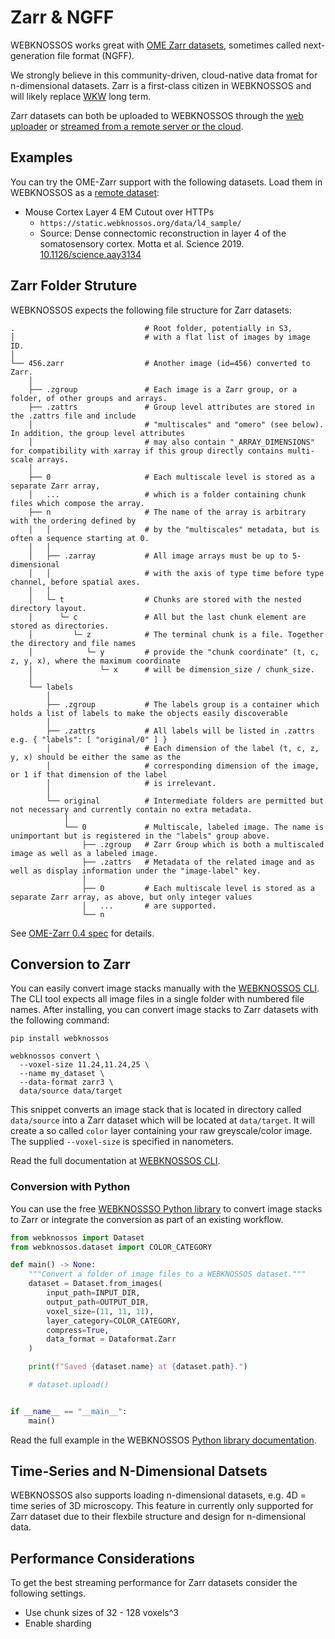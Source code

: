 # Zarr & NGFF

WEBKNOSSOS works great with [OME Zarr datasets](https://ngff.openmicroscopy.org/latest/index.html), sometimes called next-generation file format (NGFF).

We strongly believe in this community-driven, cloud-native data fromat for n-dimensional datasets. Zarr is a first-class citizen in WEBKNOSSOS and will likely replace [WKW](./wkw.md) long term.

Zarr datasets can both be uploaded to WEBKNOSSOS through the [web uploader](./datasets.md#uploading-through-the-web-browser) or [streamed from a remote server or the cloud](./datasets.md#streaming-from-remote-servers-and-the-cloud).

## Examples

You can try the OME-Zarr support with the following datasets. Load them in WEBKNOSSOS as a [remote dataset](./datasets.md#streaming-from-remote-servers-and-the-cloud): 


- Mouse Cortex Layer 4 EM Cutout over HTTPs
    - `https://static.webknossos.org/data/l4_sample/`
    - Source: Dense connectomic reconstruction in layer 4 of the somatosensory cortex. Motta et al. Science 2019. [10.1126/science.aay3134](https://doi.org/10.1126/science.aay3134)

## Zarr Folder Struture
WEBKNOSSOS expects the following file structure for Zarr datasets:

```
.                             # Root folder, potentially in S3,
│                             # with a flat list of images by image ID.
│
└── 456.zarr                  # Another image (id=456) converted to Zarr.
    │
    ├── .zgroup               # Each image is a Zarr group, or a folder, of other groups and arrays.
    ├── .zattrs               # Group level attributes are stored in the .zattrs file and include
    │                         # "multiscales" and "omero" (see below). In addition, the group level attributes
    │                         # may also contain "_ARRAY_DIMENSIONS" for compatibility with xarray if this group directly contains multi-scale arrays.
    │
    ├── 0                     # Each multiscale level is stored as a separate Zarr array,
    │   ...                   # which is a folder containing chunk files which compose the array.
    ├── n                     # The name of the array is arbitrary with the ordering defined by
    │   │                     # by the "multiscales" metadata, but is often a sequence starting at 0.
    │   │
    │   ├── .zarray           # All image arrays must be up to 5-dimensional
    │   │                     # with the axis of type time before type channel, before spatial axes.
    │   │
    │   └─ t                  # Chunks are stored with the nested directory layout.
    │      └─ c               # All but the last chunk element are stored as directories.
    │         └─ z            # The terminal chunk is a file. Together the directory and file names
    │            └─ y         # provide the "chunk coordinate" (t, c, z, y, x), where the maximum coordinate
    │               └─ x      # will be dimension_size / chunk_size.
    │
    └── labels
        │
        ├── .zgroup           # The labels group is a container which holds a list of labels to make the objects easily discoverable
        │
        ├── .zattrs           # All labels will be listed in .zattrs e.g. { "labels": [ "original/0" ] }
        │                     # Each dimension of the label (t, c, z, y, x) should be either the same as the
        │                     # corresponding dimension of the image, or 1 if that dimension of the label
        │                     # is irrelevant.
        │
        └── original          # Intermediate folders are permitted but not necessary and currently contain no extra metadata.
            │
            └── 0             # Multiscale, labeled image. The name is unimportant but is registered in the "labels" group above.
                ├── .zgroup   # Zarr Group which is both a multiscaled image as well as a labeled image.
                ├── .zattrs   # Metadata of the related image and as well as display information under the "image-label" key.
                │
                ├── 0         # Each multiscale level is stored as a separate Zarr array, as above, but only integer values
                │   ...       # are supported.
                └── n
```

See [OME-Zarr 0.4 spec](https://ngff.openmicroscopy.org/latest/index.html#image-layout) for details.

## Conversion to Zarr

You can easily convert image stacks manually with the [WEBKNOSSOS CLI](https://docs.webknossos.org/cli).
The CLI tool expects all image files in a single folder with numbered file names.
After installing, you can convert image stacks to Zarr datasets with the following command:

```shell
pip install webknossos

webknossos convert \
  --voxel-size 11.24,11.24,25 \
  --name my_dataset \
  --data-format zarr3 \
  data/source data/target
```

This snippet converts an image stack that is located in directory called `data/source` into a Zarr dataset which will be located at `data/target`.
It will create a so called `color` layer containing your raw greyscale/color image.
The supplied `--voxel-size` is specified in nanometers.

Read the full documentation at [WEBKNOSSOS CLI](https://docs.webknossos.org/cli).

### Conversion with Python

You can use the free [WEBKNOSSSO Python library](https://docs.webknossos.org/webknossos-py) to convert image stacks to Zarr or integrate the conversion as part of an existing workflow. 

```python
from webknossos import Dataset
from webknossos.dataset import COLOR_CATEGORY

def main() -> None:
    """Convert a folder of image files to a WEBKNOSSOS dataset."""
    dataset = Dataset.from_images(
        input_path=INPUT_DIR,
        output_path=OUTPUT_DIR,
        voxel_size=(11, 11, 11),
        layer_category=COLOR_CATEGORY,
        compress=True,
        data_format = Dataformat.Zarr
    )

    print(f"Saved {dataset.name} at {dataset.path}.")

    # dataset.upload()


if __name__ == "__main__":
    main()
```

Read the full example in the WEBKNOSSOS [Python library documentation](https://docs.webknossos.org/webknossos-py/examples/create_dataset_from_images.html).

## Time-Series and N-Dimensional Datsets

WEBKNOSSOS also supports loading n-dimensional datasets, e.g. 4D = time series of 3D microscopy.
This feature in currently only supported for Zarr dataset due to their flexbile structure and design for n-dimensional data.

## Performance Considerations
To get the best streaming performance for Zarr datasets consider the following settings.

- Use chunk sizes of 32 - 128 voxels^3
- Enable sharding